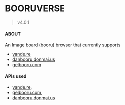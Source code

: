 # BOORUVERSE

> v4.0.1

#### ABOUT

An Image board (booru) browser that currently supports

-   [yande.re](https://yande.re/post)
-   [danbooru.donmai.us](https://danbooru.donmai.us/posts)
-   [gelbooru.com](https://gelbooru.com/index.php?page=post&s=list&tags=all)

#### APIs used

-   [yande.re](https://yande.re/help/api),
-   [gelbooru.com](https://gelbooru.com/index.php?page=wiki&s=view&id=18780),
-   [danbooru.donmai.us](https://danbooru.donmai.us/wiki_pages/help:api)
